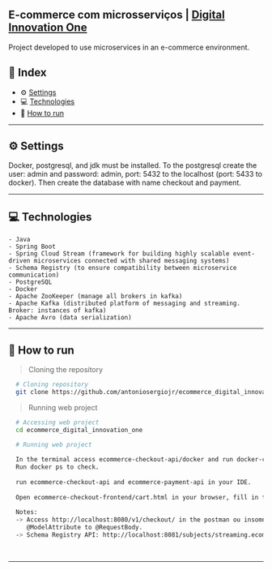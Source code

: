 ## E-commerce com microsserviços | [Digital Innovation One](https://digitalinnovation.one/)

Project developed to use microservices in an e-commerce environment.

## 📌 Index
- ⚙ [Settings](#-settings)
- 💻 [Technologies](#-technologies)
- 🚀 [How to run](#-how-to-run)
---

## ⚙ Settings
  Docker, postgresql, and jdk must be installed.
  To the postgresql create the user: admin and password: admin, port: 5432 to the localhost (port: 5433 to docker).
  Then create the database with name checkout and payment.
  
---

## 💻 Technologies
    - Java
    - Spring Boot
    - Spring Cloud Stream (framework for building highly scalable event-driven microservices connected with shared messaging systems)
    - Schema Registry (to ensure compatibility between microservice communication)
    - PostgreSQL
    - Docker
    - Apache ZooKeeper (manage all brokers in kafka)
    - Apache Kafka (distributed platform of messaging and streaming. Broker: instances of kafka)
    - Apache Avro (data serialization)
---

## 🚀 How to run

  > Cloning the repository
  ```bash
    # Cloning repository
    git clone https://github.com/antoniosergiojr/ecommerce_digital_innovation_one.git
  ```

  > Running web project
  ```bash
    # Accessing web project
    cd ecommerce_digital_innovation_one

    # Running web project	
	
    In the terminal access ecommerce-checkout-api/docker and run docker-compose up --build --force-recreate to build and docker-compose down to destroy.
    Run docker ps to check.
	
    run ecommerce-checkout-api and ecommerce-payment-api in your IDE. 
    
    Open ecommerce-checkout-frontend/cart.html in your browser, fill in the fields and click buy.
	 
    Notes:
    -> Access http://localhost:8080/v1/checkout/ in the postman ou insomnia to make a request (POST) in JSON format. To this alter in the class CheckoutResource
       @ModelAttribute to @RequestBody.
    -> Schema Registry API: http://localhost:8081/subjects/streaming.ecommerce.checkout.created-value/versions/latest
	
    
  ```
---
